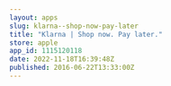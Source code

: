 ```yaml
---
layout: apps
slug: klarna--shop-now-pay-later
title: "Klarna | Shop now. Pay later."
store: apple
app_id: 1115120118
date: 2022-11-18T16:39:48Z
published: 2016-06-22T13:33:00Z
---
```

